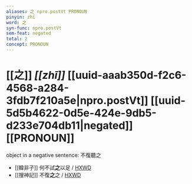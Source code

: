 ```yaml
---
aliases: 之 npro.postVt PRONOUN
pinyin: zhī
word: 之
syn-func: npro.postVt
sem-feat: negated
total: 2
concept: PRONOUN 
---
```

# [[之]] *[[zhī]]*  [[uuid-aaab350d-f2c6-4568-a284-3fdb7f210a5e|npro.postVt]] [[uuid-5d5b4622-0d5e-424e-9db5-d233e704db11|negated]] [[PRONOUN]]
object in a negative sentence: 不復聽之
 - [[韓非子]] 何不試**之**以足 / [HXWD](https://hxwd.org/textview.html?location=KR3c0005_tls_032-96a.6)
 - [[搜神記]] 不復**之**之 / [HXWD](https://hxwd.org/textview.html?location=KR3l0099_tls_016-18a.62)
